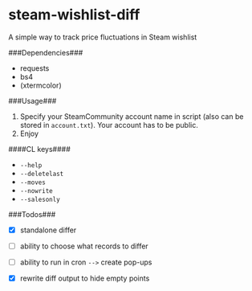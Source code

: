 steam-wishlist-diff
===================

A simple way to track price fluctuations in Steam wishlist

###Dependencies###

* requests
* bs4
* (xtermcolor)

###Usage###

1. Specify your SteamCommunity account name in script (also can be stored in `account.txt`). Your account has to be public.
2. Enjoy

####CL keys####

 - `--help`
 - `--deletelast`
 - `--moves`
 - `--nowrite`
 - `--salesonly`

###Todos###

* [x] standalone differ
* [ ] ability to choose what records to differ
* [ ] ability to run in cron `-->` create pop-ups
* [x] rewrite diff output to hide empty points

